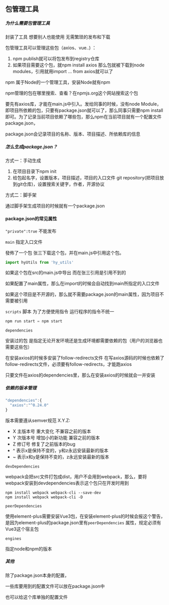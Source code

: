 ## 包管理工具

##### 为什么需要包管理工具

封装了工具 想要别人也能使用 无需繁琐的发布和下载

包管理工具可以管理这些包（axios、vue..) ：

1. npm publish就可以将包发布到registry仓库
2. 如果项目需要这个包，就npm install axios 那么包就被下载到node modules，引用就用import ... from axios就可以了

npm 属于Node的一个管理工具，安装Node就有npm

npm管理的包在哪里搜索、查看？在npmjs.org这个网站搜索这个包

要先有axios库，才能在main.js中引入。发给同事的时候，没有node Module，即项目所依赖的包，只要有package.json就可以了，那么同事只需要npm install即可。为了记录当前项目依赖了哪些包，那么npm在当前项目就有一个配置文件package.json，

package.json会记录项目的名称、版本、项目描述、所依赖库的信息

##### 怎么生成package.json？

方式一：手动生成

1. 在项目目录下npm init 
2. 给包起名字，设置版本，项目描述，项目的入口文件 git repository(把项目放到git仓库)，设置搜索关键字，作者，开源协议

方式二：脚手架

通过脚手架生成项目的时候就有一个package.json

#### package.json的常见属性

`"private":true` 不能发布

`main`  指定入口文件

發佈了一个包 张三下载这个包，并在main.js中引用这个包。

```js
import hyUtils from 'hy_utils'
```

如果这个包在src的main.js中导出 而在张三引用是引用不到的

如果配置了main属性，那么在import的时候会自动找到main所指定的入口文件

如果这个项目是不开源的，那么就不需要package.json的main属性，因为项目不需要被引用

`scripts` 脚本 为了方便使用指令 运行程序的指令不统一 

```js
npm run start = npm start
```

`dependencies  ` 

安装过的包 是指定无论开发环境还是生成环境都需要依赖的包（用户的浏览器也需要这些包）

在安装axios的时候多安装了follow-redirects文件 在写axios源码的时候也依赖了follow-redirects文件，必须要有follow-redirects，才能跑axios

只要文件在axios的dependencies里，那么在安装axios的时候就会一并安装

##### 依赖的版本管理

```js
"dependencies":{
  "axios":"^0.24.0"
}
```

版本需要遵从semver规范  X.Y.Z:

- X 主版本号 重大变化 不兼容之前的版本
- Y 次版本号 增加小的新功能   兼容之前的版本
- Z 修订号 修复了之前版本的bug
- ^ 表示x是保持不变的，y和z永远安装最新的版本
- ~ 表示x和y是保持不变的，z永远安装最新的版本



``devDependencies``

webpack会把src文件打包成dist，用户不会用到webpack，那么，要将webpack安装到devdependencies表示这个包只在开发时用到

```
npm install webpack webpack-cli --save-dev
npm install webpack webpack-cli -D
```

`peerDependencies` 

使用element-plus需要安装Vue3包，在安装element-plus的时候会报这个警告，是因为element-plus的package.json里有`peerDependencies`  属性，规定必须有Vue3这个宿主包

`engines` 

指定node和npm的版本

##### 其他

除了package.json本身的配置，

一些库要用到的配置文件可以放在package.json中

也可以给这个库单独的配置文件

